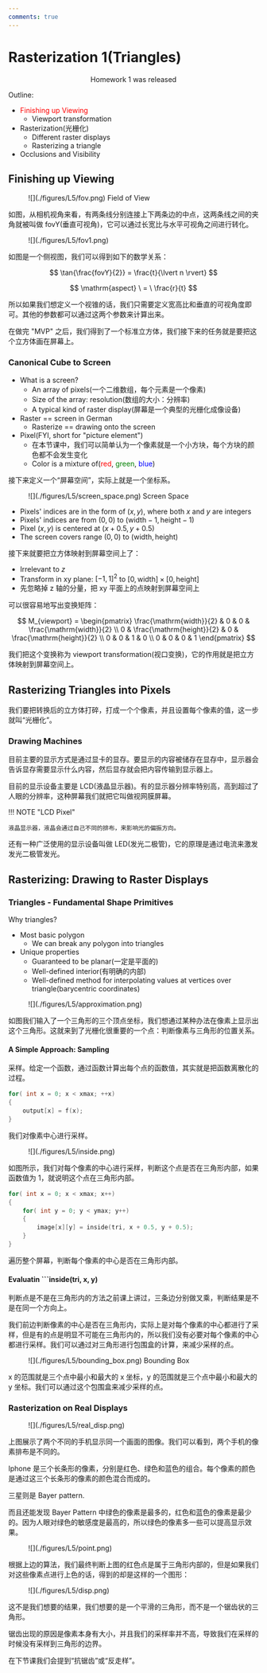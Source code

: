 ```yaml
---
comments: true
---
```


# **Rasterization 1(Triangles)**

<body>
<p align = "center">Homework 1 was released</p>
</body>

Outline:

- <font color = red>Finishing up Viewing</font>
    - Viewport transformation
- Rasterization(光栅化)
    - Different raster displays
    - Rasterizing a triangle
- Occlusions and Visibility

## **Finishing up Viewing**

<figure markdown="span">
![](./figures/L5/fov.png)
<figurecaption>Field of View</figurecaption>
</figure>

如图，从相机视角来看，有两条线分别连接上下两条边的中点，这两条线之间的夹角就被叫做 fovY(垂直可视角)，它可以通过长宽比与水平可视角之间进行转化。

<figure markdown="span">
![](./figures/L5/fov1.png)
</figure>

如图是一个侧视图，我们可以得到如下的数学关系：

$$
\tan{\frac{fovY}{2}} = \frac{t}{\lvert n \rvert}
$$

$$
\mathrm{aspect} \ = \ \frac{r}{t}
$$

所以如果我们想定义一个视锥的话，我们只需要定义宽高比和垂直的可视角度即可。其他的参数都可以通过这两个参数来计算出来。

在做完 "MVP" 之后，我们得到了一个标准立方体，我们接下来的任务就是要把这个立方体画在屏幕上。

### **Canonical Cube to Screen**

- What is a screen?
    - An array of pixels(一个二维数组，每个元素是一个像素)
    - Size of the array: resolution(数组的大小：分辨率)
    - A typical kind of raster display(屏幕是一个典型的光栅化成像设备)
- Raster == screen in German
    - Rasterize == drawing onto the screen
- Pixel(FYI, short for "picture element")
    - 在本节课中，我们可以简单认为一个像素就是一个小方块，每个方块的颜色都不会发生变化
    - Color is a mixture of(<font color = red>red</font>, <font color = green>green</font>, <font color = blue>blue</font>)

接下来定义一个“屏幕空间”，实际上就是一个坐标系。

<figure markdown="span">
![](./figures/L5/screen_space.png)
<figurecaption>Screen Space</figurecaption>
</figure>

- Pixels' indices are in the form of $(x, y)$, where both $x$ and $y$ are integers
- Pixels' indices are from $(0, 0)$ to $(\mathrm{width} - 1, \mathrm{height} - 1)$
- Pixel $(x, y)$ is centered at $(x + 0.5, y + 0.5)$
- The screen covers range $(0, 0)$ to $(\mathrm{width}, \mathrm{height})$

接下来就要把立方体映射到屏幕空间上了：

- Irrelevant to $z$
- Transform in xy plane: $[-1, 1]^2$ to $[0, \mathrm{width}] \times [0, \mathrm{height}]$
- 先忽略掉 z 轴的分量，把 xy 平面上的点映射到屏幕空间上

可以很容易地写出变换矩阵：

$$
M_{viewport} =
\begin{pmatrix}
\frac{\mathrm{width}}{2} & 0 & 0 & \frac{\mathrm{width}}{2} \\
0 & \frac{\mathrm{height}}{2} & 0 & \frac{\mathrm{height}}{2} \\
0 & 0 & 1 & 0 \\
0 & 0 & 0 & 1
\end{pmatrix}
$$

我们把这个变换称为 viewport transformation(视口变换)，它的作用就是把立方体映射到屏幕空间上。

## **Rasterizing Triangles into Pixels**

我们要把转换后的立方体打碎，打成一个个像素，并且设置每个像素的值，这一步就叫“光栅化”。

### **Drawing Machines**

目前主要的显示方式是通过显卡的显存。要显示的内容被储存在显存中，显示器会告诉显存需要显示什么内容，然后显存就会把内容传输到显示器上。

目前的显示设备主要是 LCD(液晶显示器)。有的显示器分辨率特别高，高到超过了人眼的分辨率，这种屏幕我们就把它叫做视网膜屏幕。

!!! NOTE "LCD Pixel"

    液晶显示器，液晶会通过自己不同的排布，来影响光的偏振方向。

还有一种广泛使用的显示设备叫做 LED(发光二极管)，它的原理是通过电流来激发发光二极管发光。

## **Rasterizing: Drawing to Raster Displays**

### **Triangles - Fundamental Shape Primitives**

Why triangles?

- Most basic polygon
    - We can break any polygon into triangles
- Unique properties
    - Guaranteed to be planar(一定是平面的)
    - Well-defined interior(有明确的内部)
    - Well-defined method for interpolating values at vertices over triangle(barycentric coordinates)

<figure markdown="span">
![](./figures/L5/approximation.png)
</figure>

如图我们输入了一个三角形的三个顶点坐标，我们想通过某种办法在像素上显示出这个三角形。这就来到了光栅化很重要的一个点：判断像素与三角形的位置关系。

#### **A Simple Approach: Sampling**

采样。给定一个函数，通过函数计算出每个点的函数值，其实就是把函数离散化的过程。

```cpp
for( int x = 0; x < xmax; ++x)
{
    output[x] = f(x);
}
```

我们对像素中心进行采样。

<figure markdown="span">
![](./figures/L5/inside.png)
</figure>

如图所示，我们对每个像素的中心进行采样，判断这个点是否在三角形内部，如果函数值为 1，就说明这个点在三角形内部。

```cpp
for( int x = 0; x < xmax; x++)
{
    for( int y = 0; y < ymax; y++)
    {
        image[x][y] = inside(tri, x + 0.5, y + 0.5);
    }
}
```

遍历整个屏幕，判断每个像素的中心是否在三角形内部。

#### **Evaluatin ```inside(tri, x, y)**

判断点是不是在三角形内的方法之前课上讲过，三条边分别做叉乘，判断结果是不是在同一个方向上。

我们前边判断像素的中心是否在三角形内，实际上是对每个像素的中心都进行了采样，但是有的点是明显不可能在三角形内的，所以我们没有必要对每个像素的中心都进行采样。我们可以通过对三角形进行包围盒的计算，来减少采样的点。

<figure markdown="span">
![](./figures/L5/bounding_box.png)
<figurecaption>Bounding Box</figurecaption>
</figure>

x 的范围就是三个点中最小和最大的 x 坐标，y 的范围就是三个点中最小和最大的 y 坐标。我们可以通过这个包围盒来减少采样的点。

### **Rasterization on Real Displays**

<figure markdown="span">
![](./figures/L5/real_disp.png)
</figure>

上图展示了两个不同的手机显示同一个画面的图像。我们可以看到，两个手机的像素排布是不同的。

Iphone 是三个长条形的像素，分别是红色、绿色和蓝色的组合。每个像素的颜色是通过这三个长条形的像素的颜色混合而成的。

三星则是 Bayer pattern.

而且还能发现 Bayer Pattern 中绿色的像素是最多的，红色和蓝色的像素是最少的。因为人眼对绿色的敏感度是最高的，所以绿色的像素多一些可以提高显示效果。

<figure markdown="span">
![](./figures/L5/point.png)
</figure>

根据上边的算法，我们最终判断上图的红色点是属于三角形内部的，但是如果我们对这些像素点进行上色的话，得到的却是这样的一个图形：

<figure markdown="span">
![](./figures/L5/disp.png)
</figure>

这不是我们想要的结果，我们想要的是一个平滑的三角形，而不是一个锯齿状的三角形。

锯齿出现的原因是像素本身有大小，并且我们的采样率并不高，导致我们在采样的时候没有采样到三角形的边界。

在下节课我们会提到“抗锯齿”或“反走样”。